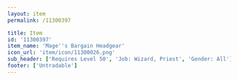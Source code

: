 ```yaml
---
layout: item
permalink: /11300397

title: Item
id: '11300397'
item_name: 'Mage''s Bargain Headgear'
icon_url: 'item/icon/11300026.png'
sub_header: ['Requires Level 50', 'Job: Wizard, Priest', 'Gender: All']
footer: ['Untradable']
---
```

